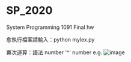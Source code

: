 # SP_2020

System Programming 1091 Final hw

愈執行檔案請輸入：python mylex.py

冪次運算：語法 number '^' number 
e.g.
![image](https://raw.githubusercontent.com/huikaiwang/SP_2020/main/截圖%202020-12-19%20下午5.38.06.png)
